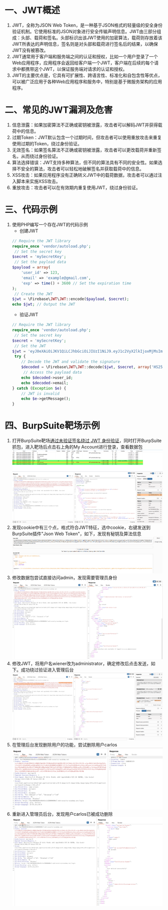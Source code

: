 # 一、JWT概述
1. JWT，全称为JSON Web Token，是一种基于JSON格式的轻量级的安全身份验证机制。它使用标准的JSON对象进行安全传输声明信息。JWT由三部分组成：头部、载荷和签名。头部标识出该JWT使用的加密算法，载荷则存放着该JWT所表达的声明信息，签名则是对头部和载荷进行签名后的结果，以确保JWT没有被篡改。 
2. JWT通常用于客户端和服务端之间的认证和授权，比如一个用户登录了一个Web应用程序，应用程序会返回给客户端一个JWT，客户端在后续的每个请求中都携带这个JWT，以保证服务端对请求的认证和授权。 
3. JWT的主要优点是，它具有可扩展性、跨语言性、标准化和自包含性等优点，可以被广泛应用于各种Web应用程序和服务中，特别是基于微服务架构的应用程序。
# 二、常见的JWT漏洞及危害
1. 信息泄露：如果加密算法不正确或密钥被泄露，攻击者可以解码JWT并获得载荷中的信息。 
2. 过期Token：JWT默认包含一个过期时间，但攻击者可以使用重放攻击来重复使用过期的Token，绕过身份验证。 
3. 无效签名：如果签名算法不正确或密钥被泄露，攻击者可以更改载荷并重新签名，从而绕过身份验证。 
4. 算法选择错误：JWT支持多种算法，但不同的算法具有不同的安全性。如果选择不安全的算法，攻击者可以轻松地破解签名并获取载荷中的信息。 
5. XSS攻击：如果应用程序没有正确转义JWT中的载荷数据，攻击者可以通过注入脚本来实施XSS攻击。 
6. 重放攻击：攻击者可以在有效期内重复使用JWT，绕过身份验证。
# 三、代码示例
1. 使用PHP编写一个存在JWT的代码示例
	- 创建JWT
	```PHP
	// Require the JWT library
	require_once 'vendor/autoload.php';
	 // Set the secret key
	$secret = 'mySecretKey';
	 // Set the payload data
	$payload = array(
	    'user_id' => 123,
	    'email' => 'example@gmail.com',
	    'exp' => time() + 3600 // Set the expiration time
	);
	 // Create the JWT
	$jwt = \Firebase\JWT\JWT::encode($payload, $secret);
	echo $jwt; // Output the JWT
	```
	- 验证JWT
	```PHP
	// Require the JWT library
	require_once 'vendor/autoload.php';
	 // Set the secret key
	$secret = 'mySecretKey';
	 // Set the JWT
	$jwt = 'eyJ0eXAiOiJKV1QiLCJhbGciOiJIUzI1NiJ9.eyJ1c2VyX2lkIjoxMjMsImVtYWlsIjoiZXhhbXBsZUBnbWFpbC5jb20iLCJleHAiOjE2MzI0NzA2NzB9.-9A9J8-3Smm5SvCF4hZqL0QolRBMRfK8yfZgtE8zCuw';
	 try {
	    // Decode the JWT and validate the signature
	    $decoded = \Firebase\JWT\JWT::decode($jwt, $secret, array('HS256'));
	     // Access the payload data
	    echo $decoded->user_id;
	    echo $decoded->email;
	} catch (Exception $e) {
	    // JWT is invalid
	    echo $e->getMessage();
	}
	```
# 四、BurpSuite靶场示例
1. 打开BurpSuite靶场[通过未验证签名绕过 JWT 身份验证](https://portswigger.net/web-security/jwt/lab-jwt-authentication-bypass-via-unverified-signature)，同时打开BurpSuite抓包，进入靶场后点击右上角的My Account进行登录，查看数据包
![1.png](./img/JWT/1.png)
2. 发现cookie中有三个点，格式符合JWT特征，选中cookie，右键发送到BurpSuite插件"Json Web Token"，如下，发现有秘钥及算法信息
![2.png](./img/JWT/2.png)
3. 修改数据包尝试直接访问admin，发现需要管理员身份
![3.png](./img/JWT/3.png)
4. 修改JWT，将用户名wiener改为administrator，确定修改后点击发送，如下。成功绕过验证进入管理后台
![4.png](./img/JWT/4.png)
5. 在管理后台发现删除用户的功能，尝试删除用户carlos
![5.png](./img/JWT/5.png)
6. 重新进入管理员后台，发现用户carlos已被成功删除
![6.png](./img/JWT/6.png)